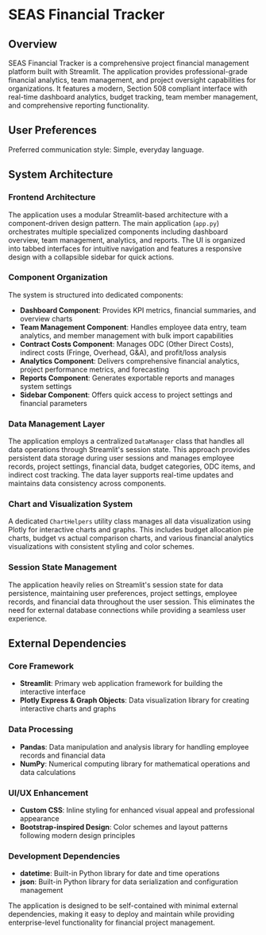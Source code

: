 # SEAS Financial Tracker

## Overview

SEAS Financial Tracker is a comprehensive project financial management platform built with Streamlit. The application provides professional-grade financial analytics, team management, and project oversight capabilities for organizations. It features a modern, Section 508 compliant interface with real-time dashboard analytics, budget tracking, team member management, and comprehensive reporting functionality.

## User Preferences

Preferred communication style: Simple, everyday language.

## System Architecture

### Frontend Architecture
The application uses a modular Streamlit-based architecture with a component-driven design pattern. The main application (`app.py`) orchestrates multiple specialized components including dashboard overview, team management, analytics, and reports. The UI is organized into tabbed interfaces for intuitive navigation and features a responsive design with a collapsible sidebar for quick actions.

### Component Organization
The system is structured into dedicated components:
- **Dashboard Component**: Provides KPI metrics, financial summaries, and overview charts
- **Team Management Component**: Handles employee data entry, team analytics, and member management with bulk import capabilities
- **Contract Costs Component**: Manages ODC (Other Direct Costs), indirect costs (Fringe, Overhead, G&A), and profit/loss analysis
- **Analytics Component**: Delivers comprehensive financial analytics, project performance metrics, and forecasting
- **Reports Component**: Generates exportable reports and manages system settings
- **Sidebar Component**: Offers quick access to project settings and financial parameters

### Data Management Layer
The application employs a centralized `DataManager` class that handles all data operations through Streamlit's session state. This approach provides persistent data storage during user sessions and manages employee records, project settings, financial data, budget categories, ODC items, and indirect cost tracking. The data layer supports real-time updates and maintains data consistency across components.

### Chart and Visualization System
A dedicated `ChartHelpers` utility class manages all data visualization using Plotly for interactive charts and graphs. This includes budget allocation pie charts, budget vs actual comparison charts, and various financial analytics visualizations with consistent styling and color schemes.

### Session State Management
The application heavily relies on Streamlit's session state for data persistence, maintaining user preferences, project settings, employee records, and financial data throughout the user session. This eliminates the need for external database connections while providing a seamless user experience.

## External Dependencies

### Core Framework
- **Streamlit**: Primary web application framework for building the interactive interface
- **Plotly Express & Graph Objects**: Data visualization library for creating interactive charts and graphs

### Data Processing
- **Pandas**: Data manipulation and analysis library for handling employee records and financial data
- **NumPy**: Numerical computing library for mathematical operations and data calculations

### UI/UX Enhancement
- **Custom CSS**: Inline styling for enhanced visual appeal and professional appearance
- **Bootstrap-inspired Design**: Color schemes and layout patterns following modern design principles

### Development Dependencies
- **datetime**: Built-in Python library for date and time operations
- **json**: Built-in Python library for data serialization and configuration management

The application is designed to be self-contained with minimal external dependencies, making it easy to deploy and maintain while providing enterprise-level functionality for financial project management.